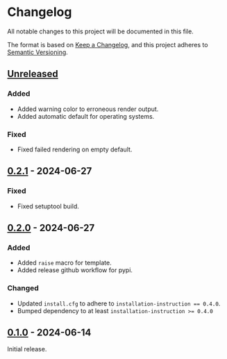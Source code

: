 # Changelog

All notable changes to this project will be documented in this file.

The format is based on [Keep a Changelog](https://keepachangelog.com/en/1.1.0/),
and this project adheres to [Semantic Versioning](https://semver.org/spec/v2.0.0.html).

## [Unreleased]

### Added

* Added warning color to erroneous render output.
* Added automatic default for operating systems.


### Fixed

* Fixed failed rendering on empty default.


## [0.2.1] - 2024-06-27

### Fixed

* Fixed setuptool build.


## [0.2.0] - 2024-06-27

### Added

* Added `raise` macro for template.
* Added release github workflow for pypi.


### Changed

* Updated `install.cfg` to adhere to `installation-instruction == 0.4.0`.
* Bumped dependency to at least `installation-instruction >= 0.4.0`


## [0.1.0] - 2024-06-14

Initial release.


[unreleased]: https://github.com/instructions-d-installation/web-installation-instruction/compare/v0.2.1...HEAD
[0.2.1]: https://github.com/instructions-d-installation/web-installation-instruction/compare/v0.2.0...v0.2.1
[0.2.0]: https://github.com/instructions-d-installation/web-installation-instruction/compare/v0.1.0...v0.2.0
[0.1.0]: https://github.com/instructions-d-installation/web-installation-instruction/releases/tag/v0.1.0